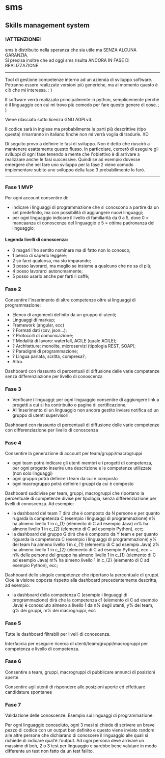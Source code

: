 # sms
## Skills management system


### !ATTENZIONE! 
sms è distribuito nella speranza che sia utile ma SENZA ALCUNA GARANZIA.\
Si precisa inoltre che ad oggi sms risulta ANCORA IN FASE DI REALIZZAZIONE

----------------------------------------------------------------------------


Tool di gestione competenze interno ad un azienda di sviluppo software.\
Potranno essere realizzate versioni più generiche, ma al momento questo è ciò che mi interessa. : )

Il software verrà realizzato principalmente in python, semplicemente perchè è il linguaggio con cui mi trovo più comodo per fare questo genere di cose. ; )

Viene rilasciato sotto licenza GNU AGPLv3.

Il codice sarà in inglese ma probabilmente le parti più descrittive (tipo questa) rimarranno in italiano finchè non mi verrà voglia di tradurle. XD


Di seguito provo a definire le fasi di sviluppo. Non è detto che riuscirò a mantenere esattamente questo flusso. In particolare, cercerò di eseguire gli sviluppi di ogni fase tenendo a mente che l'obiettivo è di arrivare a realizzare anche le fasi successive. Quindi se ad esempio dovesse emergere che nel fare uno sviluppo per la fase 2 viene comodo implementare subito uno sviluppo della fase 3 probabilimente lo farò.

----------------------------------------------------------------------------

### Fase 1 MVP
Per ogni account consentire di:
 - indicare i linguaggi di programmazione che si conoscono a partire da un set predefinito, ma con possibilità di aggiungere nuovi linguaggi;
 - per ogni linguaggio indicare il livello di familiarità da 0 a 5, dove 0 = mancaanza di conoscenza del linguaggio e 5 = ottima padronanza del linguaggio;

#### Legenda livelli di conoscenza:
- 0 magari l'ho sentito nominare ma di fatto non lo conosco;
- 1 penso di saperlo leggere;
- 2 so farci qualcosa, ma sto imparando;
- 3 posso lavorarci, ma meglio se insieme a qualcuno che ne sa di più;
- 4 posso lavorarci autonomamente;
- 5 posso usarlo anche per farti il caffè;



### Fase 2
Consentire l'inserimento di altre competenze oltre ai linguaggi di programmazione:
 - Elenco di argomenti definito da un gruppo di utenti;
 - Linguaggi di markup;
 - Framework (angular, ecc)
 - ? Formati dati (csv, json...);
 - ? Protocolli di comunicazione;
 - ? Modalità di lavoro: waterfall, AGILE (quale AGILE);
 - ? Architetture: monolite, microservizi (tipologia REST, SOAP);
 - ? Paradigmi di programmazione;
 - ? Lingua parlata, scritta, compresa?;
 - Altro.

Dashboard con riassunto di percentuali di diffusione delle varie competenze senza differenziazione per livello di conoscenza


### Fase 3
 - Verificare i linguaggi: per ogni linguaggio consentire di aggiungere link a progetti a cui si ha contribuito o pagine di certificazione;
 - All'inserimento di un linguaggio non ancora gestito inviare notifica ad un gruppo di utenti supervisori.


Dashboard con riassunto di percentuali di diffusione delle varie competenze con differenziazione per livello di conoscenza


### Fase 4
Consentire la generazione di account per team/gruppi/macrogruppi
- ogni team potrà indicare gli utenti membri e i progetti di competenza, per ogni progetto inserire una descrizione e le competenze utilizzate (non solo linguaggi)
- ogni gruppo potrà definire i team da cui è composto
- ogni macrogruppo potrà definire i gruppi da cui è composto


Dashboard suddivise per team, gruppi, macrogruppi che riportano la percentuale di competenze divise per tipologia, senza differenziazione per livelli di conoscenza.
Ad esempio: 
- la dashboard del team T dirà che è composto da N persone e per quanto rugarda la competenza C (esempio i linguaggi di programmazione) n% ha almeno livello 1 in c_{1} (elemento di C ad esempio Java) m% ha almeno livello 1 in c_{2} (elemento di C ad esempio Python), ecc;
- la dashboard del gruppo G dirà che è composto da Y team e per quanto riguarda la competenza C (esempio i linguaggi di programmazione) y% dei team ha almeno livello 1 in c_{1} (elemento di C ad esempio Java) z% ha almeno livello 1 in c_{2} (elemento di C ad esempio Python), ecc +  n% delle persone del gruppo ha almeno livello 1 in c_{1} (elemento di C ad esempio Java) m% ha almeno livello 1 in c_{2} (elemento di C ad esempio Python), ecc;  


Dashboard delle singole competenze che riportano la percentuale di gruppi. Cioè la visione opposta rispetto alla dashboard precedentemente descritta, ad esempio:
- la dashboard della competenza C (esempio i linguaggi di programmazione) dirà che la competenza c1 (elemento di C ad esempio Java) è conosciuto almeno a livello 1 da n% degli utenti, y% dei team, g% dei gruppi, m% dei macrogruppi, ecc


### Fase 5
Tutte le dashboard filtrabili per livelli di conoscenza.

Interfaccia per eseguire ricerca di utenti/team/gruppi/macrogruppi per competenza e livello di competenza.


### Fase 6
Consentire a team, gruppi, macrogruppi di pubblicare annunci di posizioni aperte.


Consentire agli utenti di rispondere alle posizioni aperte ed effettuare candidature spontanee

### Fase 7
Validazione delle conoscenze.
Esempio sui linguaggi di programmazione:

Per ogni linguaggio conosciuto, ogni 3 mesi si chiede di scrivere un breve pezzo di codice con un output ben definito e questo viene inviato random alle altre persone che dichiarano di conoscere il linguaggio alle quali si richiede di indicare qual'é l'output. Ad ogni persona deve arrivare un massimo di boh, 2 o 3 test per linguaggio e sarebbe bene valutare in modo differente un test non fatto da un test fallito. 






